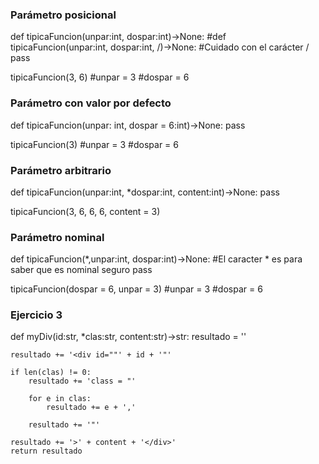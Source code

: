 ### Parámetro posicional 
def tipicaFuncion(unpar:int, dospar:int)->None:
#def tipicaFuncion(unpar:int, dospar:int, /)->None:              #Cuidado con el carácter /
    pass


tipicaFuncion(3, 6)
#unpar = 3
#dospar = 6


### Parámetro con valor por defecto
def tipicaFuncion(unpar: int, dospar = 6:int)->None:
    pass


tipicaFuncion(3)
#unpar = 3
#dospar = 6


### Parámetro arbitrario
def tipicaFuncion(unpar:int, *dospar:int, content:int)->None:
    pass


tipicaFuncion(3, 6, 6, 6, content = 3)


### Parámetro nominal
def tipicaFuncion(*,unpar:int, dospar:int)->None:          #El caracter * es para saber que es nominal seguro
    pass


tipicaFuncion(dospar = 6, unpar = 3)
#unpar = 3
#dospar = 6


### Ejercicio 3
def myDiv(id:str, *clas:str, content:str)->str:
    resultado = ''

    resultado += '<div id=""' + id + '"'

    if len(clas) != 0:
        resultado += 'class = "'

        for e in clas:
            resultado += e + ','

        resultado += '"'

    resultado += '>' + content + '</div>'
    return resultado
